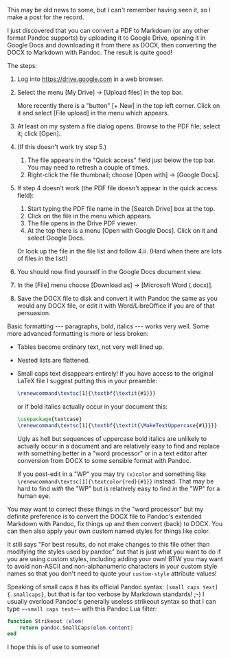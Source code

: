 This may be old news to some, but I can't remember having seen it, so I make a post for the record.

I just discovered that you can convert a PDF to Markdown (or any other format Pandoc supports) by uploading it to Google Drive, opening it in Google Docs and downloading it from there as DOCX, then converting the DOCX to Markdown with Pandoc. The result is quite good!

The steps:

1.  Log into <https://drive.google.com> in a web browser.

2.  Select the menu \[My Drive\] -> \[Upload files\] in the top bar.

    More recently there is a "button" \[+ New\] in the top left corner. Click on it and select \[File upload\] in the menu which appears.

3.  At least on my system a file dialog opens. Browse to the PDF file; select it; click \[Open\].

4.  (If this doesn't work try step 5.)

    1.  The file appears in the "Quick access" field just below the top bar. You may need to refresh a couple of times.
    2.  Right-click the file thumbnail; choose \[Open with\] -> \[Google Docs\].

5.  If step 4 doesn't work (the PDF file doesn't appear in the quick access field):

    1.  Start typing the PDF file name in the \[Search Drive\] box at the top.
    2.  Click on the file in the menu which appears.
    3.  The file opens in the Drive PDF viewer.
    4.  At the top there is a menu \[Open with Google Docs\]. Click on it and select Google Docs.

    Or look up the file in the file list and follow 4.ii. (Hard when there are lots of files in the list!)

6.  You should now find yourself in the Google Docs document view.

7.  In the \[File\] menu choose \[Download as\] -> \[Microsoft Word (.docx)\].

8.  Save the DOCX file to disk and convert it with Pandoc the same as you would any DOCX
    file, or edit it with Word/LibreOffice if you are of that persuasion.

Basic formatting --- paragraphs, bold, italics --- works very well. Some more advanced formatting is more or less broken:

-   Tables become ordinary text, not very well lined up.
-   Nested lists are flattened.
-   Small caps text disappears entirely! If you have access to the original LaTeX file I suggest putting this in your preamble:

    ``` latex
    \renewcommand\textsc[1]{\textbf{\textit{#1}}}
    ```

    or if bold italics actually occur in your document this:

    ``` latex
    \usepackage{textcase}
    \renewcommand\textsc[1]{\textbf{\textit{\MakeTextUppercase{#1}}}}
    ```

    Ugly as hell but sequences of uppercase bold italics are unlikely to actually occur in a document and are relatively easy to find and replace with something better in a "word processor" or in a text editor after conversion from DOCX to some sensible format with Pandoc.

    If you post-edit in a "WP" you may try `(x)color` and something like `\renewcommand\textsc[1]{\textcolor{red}{#1}}` instead. That may be hard to find *with* the "WP" but is relatively easy to find *in* the "WP" for a human eye.

You may want to correct these things in the "word processor" but my definite preference is to convert the DOCX file to Pandoc's extended Markdown with Pandoc, fix things up and then convert (back) to DOCX. You can then also apply your own custom named styles for things like color.

It still says "For best results, do not make changes to this file other than modifying the styles used by pandoc" but that is just what you want to do if you are using custom styles, including adding your own! BTW you may want to avoid non-ASCII and non-alphanumeric characters in your custom style names so that you don't need to quote your `custom-style` attribute values!

Speaking of small caps it has its official Pandoc syntax: `[small caps text]{.smallcaps}`, but that is far too verbose by Markdown standards! ;-) I usually overload Pandoc's generally useless strikeout syntax so that I can type `~~small caps text~~` with this Pandoc Lua filter:

```lua
function Strikeout (elem)
    return pandoc.SmallCaps(elem.content)
end
```

I hope this is of use to someone!
